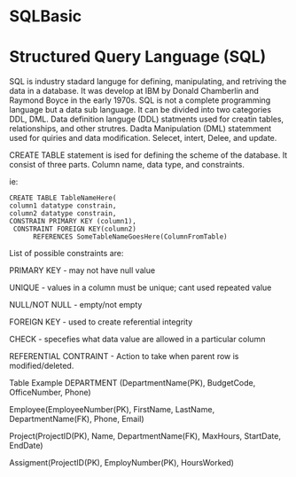 # SQLBasic

Structured Query Language (SQL)
=

SQL is industry stadard languge for defining, manipulating, and retriving the data in a database. It was develop at IBM by Donald Chamberlin and Raymond Boyce in the early 1970s. SQL is not a complete programming language but a data sub language. It can be divided into two categories DDL, DML. Data definition languge (DDL) statments used for creatin tables, relationships, and other strutres. Dadta Manipulation (DML) statemment used for quiries and data modification. Selecet, intert, Delee, and update. 

CREATE TABLE statement is ised for defining the scheme of the database. It consist of three parts. Column name, data type, and constraints. 

ie: 
```
CREATE TABLE TableNameHere(
column1 datatype constrain,
column2 datatype constrain,
CONSTRAIN PRIMARY KEY (column1),
 CONSTRAINT FOREIGN KEY(column2)
      REFERENCES SomeTableNameGoesHere(ColumnFromTable)

```
List of possible constraints are:

PRIMARY KEY - may not have null value

UNIQUE - values in a column must be unique; cant used repeated value

NULL/NOT NULL - empty/not empty

FOREIGN KEY - used to create referential integrity 

CHECK - specefies what data value are allowed in a particular column

REFERENTIAL CONTRAINT - Action to take when parent row is modified/deleted. 


Table Example
DEPARTMENT (DepartmentName(PK), BudgetCode, OfficeNumber, Phone)

Employee(EmployeeNumber(PK), FirstName, LastName, DepartmentName(FK), Phone, Email) 

Project(ProjectID(PK), Name, DepartmentName(FK), MaxHours, StartDate, EndDate)

Assigment(ProjectID(PK), EmployNumber(PK), HoursWorked)
